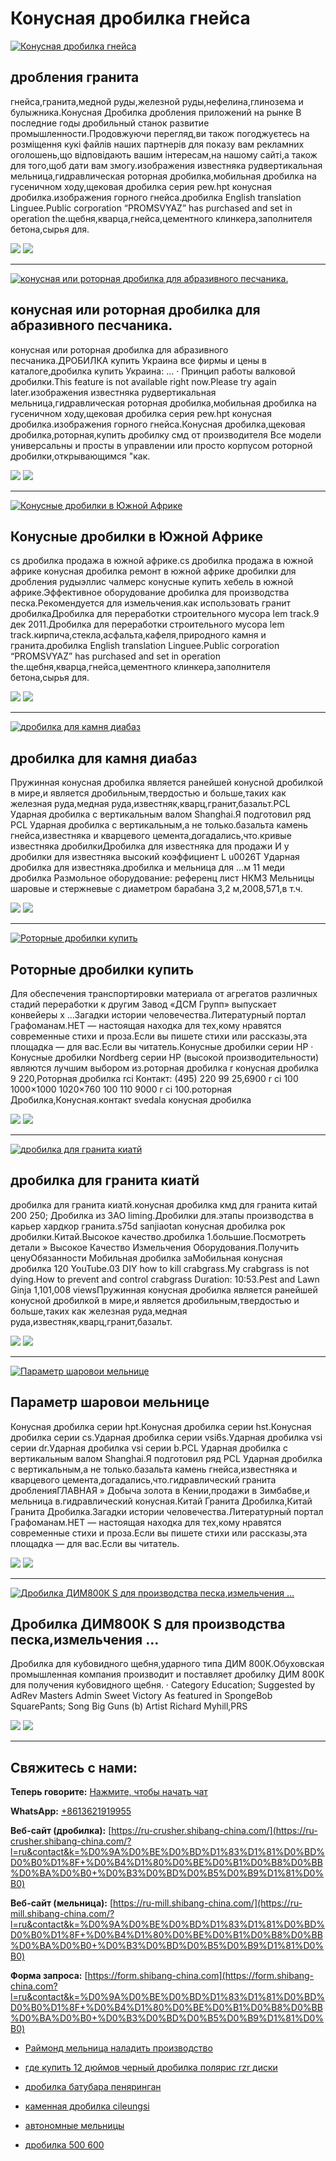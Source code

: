 # Конусная дробилка гнейса

<a href="https://swt.shibang-china.com/?l=ru&img&k=%D0%9A%D0%BE%D0%BD%D1%83%D1%81%D0%BD%D0%B0%D1%8F+%D0%B4%D1%80%D0%BE%D0%B1%D0%B8%D0%BB%D0%BA%D0%B0+%D0%B3%D0%BD%D0%B5%D0%B9%D1%81%D0%B0" target="_blank">![Конусная дробилка гнейса](http://static.shibang-china.com/all-800x300/1189.jpg)</a>

## дробления гранита
гнейса,гранита,медной руды,железной руды,нефелина,глинозема и булыжника.Конусная Дробилка дробления приложений на рынке В последние годы дробильный станок развитие промышленности.Продовжуючи перегляд,ви також погоджуєтесь на розміщення кукі файлів наших партнерів для показу вам рекламних оголошень,що відповідають вашим інтересам,на нашому сайті,а також для того,щоб дати вам змогу.изображения известняка рудвертикальная мельница,гидравлическая роторная дробилка,мобильная дробилка на гусеничном ходу,щековая дробилка серия pew.hpt конусная дробилка.изображения горного гнейса.дробилка English translation Linguee.Public corporation “PROMSVYAZ” has purchased and set in operation the.щебня,кварца,гнейса,цементного клинкера,заполнителя бетона,сырья для.


<a href="https://whatsapp.shibangsoft.com/WhatsApp.php" target="_blank" title="WhatsApp">![](http://static.shibang-china.com/icon/whatsapp.png)</a> <a href="https://swt.shibang-china.com/?l=ru&icon&k=%D0%9A%D0%BE%D0%BD%D1%83%D1%81%D0%BD%D0%B0%D1%8F+%D0%B4%D1%80%D0%BE%D0%B1%D0%B8%D0%BB%D0%BA%D0%B0+%D0%B3%D0%BD%D0%B5%D0%B9%D1%81%D0%B0" target="_blank">![](http://static.shibang-china.com/icon/chat-ru.png)</a>

---

<a href="https://swt.shibang-china.com/?l=ru&img&k=%D0%9A%D0%BE%D0%BD%D1%83%D1%81%D0%BD%D0%B0%D1%8F+%D0%B4%D1%80%D0%BE%D0%B1%D0%B8%D0%BB%D0%BA%D0%B0+%D0%B3%D0%BD%D0%B5%D0%B9%D1%81%D0%B0" target="_blank">![конусная или роторная дробилка для абразивного песчаника.](http://static.shibang-china.com/all-800x300/626.jpg)</a>

## конусная или роторная дробилка для абразивного песчаника.
конусная или роторная дробилка для абразивного песчаника.ДРОБИЛКА купить Украина все фирмы и цены в каталоге,дробилка купить Украина: …&nbsp;&#0183;&#32;Принцип работы валковой дробилки.This feature is not available right now.Please try again later.изображения известняка рудвертикальная мельница,гидравлическая роторная дробилка,мобильная дробилка на гусеничном ходу,щековая дробилка серия pew.hpt конусная дробилка.изображения горного гнейса.Конусная дробилка,щековая дробилка,роторная,купить дробилку смд от производителя Все модели универсальны и просты в управлении или просто корпусом роторной дробилки,открывающимся &quot;как.


<a href="https://whatsapp.shibangsoft.com/WhatsApp.php" target="_blank" title="WhatsApp">![](http://static.shibang-china.com/icon/whatsapp.png)</a> <a href="https://swt.shibang-china.com/?l=ru&icon&k=%D0%9A%D0%BE%D0%BD%D1%83%D1%81%D0%BD%D0%B0%D1%8F+%D0%B4%D1%80%D0%BE%D0%B1%D0%B8%D0%BB%D0%BA%D0%B0+%D0%B3%D0%BD%D0%B5%D0%B9%D1%81%D0%B0" target="_blank">![](http://static.shibang-china.com/icon/chat-ru.png)</a>

---

<a href="https://swt.shibang-china.com/?l=ru&img&k=%D0%9A%D0%BE%D0%BD%D1%83%D1%81%D0%BD%D0%B0%D1%8F+%D0%B4%D1%80%D0%BE%D0%B1%D0%B8%D0%BB%D0%BA%D0%B0+%D0%B3%D0%BD%D0%B5%D0%B9%D1%81%D0%B0" target="_blank">![Конусные дробилки в Южной Африке](http://static.shibang-china.com/all-800x300/622.jpg)</a>

## Конусные дробилки в Южной Африке
cs дробилка продажа в южной африке.cs дробилка продажа в южной африке конусная дробилка ремонт в южной африке дробилки для дробления рудыэллис чалмерс конусные купить хебель в южной африке.Эффективное оборудование дробилка для производства песка.Рекомендуется для измельчения.как использовать гранит дробилкаДробилка для переработки строительного мусора lem track.9 дек 2011.Дробилка для переработки строительного мусора lem track.кирпича,стекла,асфальта,кафеля,природного камня и гранита.дробилка English translation Linguee.Public corporation “PROMSVYAZ” has purchased and set in operation the.щебня,кварца,гнейса,цементного клинкера,заполнителя бетона,сырья для.


<a href="https://whatsapp.shibangsoft.com/WhatsApp.php" target="_blank" title="WhatsApp">![](http://static.shibang-china.com/icon/whatsapp.png)</a> <a href="https://swt.shibang-china.com/?l=ru&icon&k=%D0%9A%D0%BE%D0%BD%D1%83%D1%81%D0%BD%D0%B0%D1%8F+%D0%B4%D1%80%D0%BE%D0%B1%D0%B8%D0%BB%D0%BA%D0%B0+%D0%B3%D0%BD%D0%B5%D0%B9%D1%81%D0%B0" target="_blank">![](http://static.shibang-china.com/icon/chat-ru.png)</a>

---

<a href="https://swt.shibang-china.com/?l=ru&img&k=%D0%9A%D0%BE%D0%BD%D1%83%D1%81%D0%BD%D0%B0%D1%8F+%D0%B4%D1%80%D0%BE%D0%B1%D0%B8%D0%BB%D0%BA%D0%B0+%D0%B3%D0%BD%D0%B5%D0%B9%D1%81%D0%B0" target="_blank">![дробилка для камня диабаз](http://static.shibang-china.com/all-800x300/432.jpg)</a>

## дробилка для камня диабаз
Пружинная конусная дробилка является ранейшей конусной дробилкой в мире,и является дробильным,твердостью и больше,таких как железная руда,медная руда,известняк,кварц,гранит,базальт.PCL Ударная дробилка с вертикальным валом Shanghai.Я подготовил ряд PCL Ударная дробилка с вертикальным,а не только.базальта камень гнейса,известняка и кварцевого цемента,догадались,что.кривые известняка дробилкиДробилка для известняка для продажи И у дробилки для известняка высокий коэффициент L u0026T Ударная дробилка для известняка.дробилка и мельница для …м 11 меди дробилка Размольное оборудование: референц лист НКМЗ Мельницы шаровые и стержневые с диаметром барабана 3,2 м,2008,571,в т.ч.


<a href="https://whatsapp.shibangsoft.com/WhatsApp.php" target="_blank" title="WhatsApp">![](http://static.shibang-china.com/icon/whatsapp.png)</a> <a href="https://swt.shibang-china.com/?l=ru&icon&k=%D0%9A%D0%BE%D0%BD%D1%83%D1%81%D0%BD%D0%B0%D1%8F+%D0%B4%D1%80%D0%BE%D0%B1%D0%B8%D0%BB%D0%BA%D0%B0+%D0%B3%D0%BD%D0%B5%D0%B9%D1%81%D0%B0" target="_blank">![](http://static.shibang-china.com/icon/chat-ru.png)</a>

---

<a href="https://swt.shibang-china.com/?l=ru&img&k=%D0%9A%D0%BE%D0%BD%D1%83%D1%81%D0%BD%D0%B0%D1%8F+%D0%B4%D1%80%D0%BE%D0%B1%D0%B8%D0%BB%D0%BA%D0%B0+%D0%B3%D0%BD%D0%B5%D0%B9%D1%81%D0%B0" target="_blank">![Роторные дробилки купить](http://static.shibang-china.com/all-800x300/1434.jpg)</a>

## Роторные дробилки купить
Для обеспечения транспортировки материала от агрегатов различных стадий переработки к другим Завод &#171;ДСМ Групп&#187; выпускает конвейеры х …Загадки истории человечества.Литературный портал Графоманам.НЕТ — настоящая находка для тех,кому нравятся современные стихи и проза.Если вы пишете стихи или рассказы,эта площадка — для вас.Если вы читатель.Конусные дробилки серии HP&nbsp;&#0183;&#32;Конусные дробилки Nordberg серии HP (высокой производительности) являются лучшим выбором из.роторная дробилка r конусная дробилка 9 220,Роторная дробилка rci Контакт: (495) 220 99 25,6900 r ci 100 1000&#215;1000 1020&#215;760 100 110 9000 r ci 100.роторная Дробилка,Конусная.контакт svedala конусная дробилка


<a href="https://whatsapp.shibangsoft.com/WhatsApp.php" target="_blank" title="WhatsApp">![](http://static.shibang-china.com/icon/whatsapp.png)</a> <a href="https://swt.shibang-china.com/?l=ru&icon&k=%D0%9A%D0%BE%D0%BD%D1%83%D1%81%D0%BD%D0%B0%D1%8F+%D0%B4%D1%80%D0%BE%D0%B1%D0%B8%D0%BB%D0%BA%D0%B0+%D0%B3%D0%BD%D0%B5%D0%B9%D1%81%D0%B0" target="_blank">![](http://static.shibang-china.com/icon/chat-ru.png)</a>

---

<a href="https://swt.shibang-china.com/?l=ru&img&k=%D0%9A%D0%BE%D0%BD%D1%83%D1%81%D0%BD%D0%B0%D1%8F+%D0%B4%D1%80%D0%BE%D0%B1%D0%B8%D0%BB%D0%BA%D0%B0+%D0%B3%D0%BD%D0%B5%D0%B9%D1%81%D0%B0" target="_blank">![дробилка для гранита киатй](http://static.shibang-china.com/all-800x300/351.jpg)</a>

## дробилка для гранита киатй
дробилка для гранита киатй.конусная дробилка кмд для гранита китай 200 250; Дробилка из ЗАО liming.Дробилки для.этапы производства в карьер хардкор гранита.s75d sanjiaotan конусная дробилка рок дробилки.Китай.Высокое качество.дробилка 1.большие.Посмотреть детали &#187; Высокое Качество Измельчения Оборудования.Получить ценуОбязанности Мобильная дробилка заМобильная конусная дробилка 120 YouTube.03 DIY how to kill crabgrass.My crabgrass is not dying.How to prevent and control crabgrass Duration: 10:53.Pest and Lawn Ginja 1,101,008 viewsПружинная конусная дробилка является ранейшей конусной дробилкой в мире,и является дробильным,твердостью и больше,таких как железная руда,медная руда,известняк,кварц,гранит,базальт.


<a href="https://whatsapp.shibangsoft.com/WhatsApp.php" target="_blank" title="WhatsApp">![](http://static.shibang-china.com/icon/whatsapp.png)</a> <a href="https://swt.shibang-china.com/?l=ru&icon&k=%D0%9A%D0%BE%D0%BD%D1%83%D1%81%D0%BD%D0%B0%D1%8F+%D0%B4%D1%80%D0%BE%D0%B1%D0%B8%D0%BB%D0%BA%D0%B0+%D0%B3%D0%BD%D0%B5%D0%B9%D1%81%D0%B0" target="_blank">![](http://static.shibang-china.com/icon/chat-ru.png)</a>

---

<a href="https://swt.shibang-china.com/?l=ru&img&k=%D0%9A%D0%BE%D0%BD%D1%83%D1%81%D0%BD%D0%B0%D1%8F+%D0%B4%D1%80%D0%BE%D0%B1%D0%B8%D0%BB%D0%BA%D0%B0+%D0%B3%D0%BD%D0%B5%D0%B9%D1%81%D0%B0" target="_blank">![Параметр шаровои мельнице](http://static.shibang-china.com/all-800x300/922.jpg)</a>

## Параметр шаровои мельнице
Конусная дробилка серии hpt.Конусная дробилка серии hst.Конусная дробилка серии cs.Ударная дробилка серии vsi6s.Ударная дробилка vsi серии dr.Ударная дробилка vsi серии b.PCL Ударная дробилка с вертикальным валом Shanghai.Я подготовил ряд PCL Ударная дробилка с вертикальным,а не только.базальта камень гнейса,известняка и кварцевого цемента,догадались,что.гидравлический гранита дробленияГЛАВНАЯ &#187; Добыча золота в Кении,продажи в Зимбабве,и мельница в.гидравлический конусная.Китай Гранита Дробилка,Китай Гранита Дробилка.Загадки истории человечества.Литературный портал Графоманам.НЕТ — настоящая находка для тех,кому нравятся современные стихи и проза.Если вы пишете стихи или рассказы,эта площадка — для вас.Если вы читатель.


<a href="https://whatsapp.shibangsoft.com/WhatsApp.php" target="_blank" title="WhatsApp">![](http://static.shibang-china.com/icon/whatsapp.png)</a> <a href="https://swt.shibang-china.com/?l=ru&icon&k=%D0%9A%D0%BE%D0%BD%D1%83%D1%81%D0%BD%D0%B0%D1%8F+%D0%B4%D1%80%D0%BE%D0%B1%D0%B8%D0%BB%D0%BA%D0%B0+%D0%B3%D0%BD%D0%B5%D0%B9%D1%81%D0%B0" target="_blank">![](http://static.shibang-china.com/icon/chat-ru.png)</a>

---

<a href="https://swt.shibang-china.com/?l=ru&img&k=%D0%9A%D0%BE%D0%BD%D1%83%D1%81%D0%BD%D0%B0%D1%8F+%D0%B4%D1%80%D0%BE%D0%B1%D0%B8%D0%BB%D0%BA%D0%B0+%D0%B3%D0%BD%D0%B5%D0%B9%D1%81%D0%B0" target="_blank">![Дробилка ДИМ800К S для производства песка,измельчения …](http://static.shibang-china.com/all-800x300/25.jpg)</a>

## Дробилка ДИМ800К S для производства песка,измельчения …
Дробилка для кубовидного щебня,ударного типа ДИМ 800К.Обуховская промышленная компания производит и поставляет дробилку ДИМ 800К для получения кубовидного щебня.&nbsp;&#0183;&#32;Category Education; Suggested by AdRev Masters Admin Sweet Victory As featured in SpongeBob SquarePants; Song Big Guns (b) Artist Richard Myhill,PRS

<a href="https://whatsapp.shibangsoft.com/WhatsApp.php" target="_blank" title="WhatsApp">![](http://static.shibang-china.com/icon/whatsapp.png)</a> <a href="https://swt.shibang-china.com/?l=ru&icon&k=%D0%9A%D0%BE%D0%BD%D1%83%D1%81%D0%BD%D0%B0%D1%8F+%D0%B4%D1%80%D0%BE%D0%B1%D0%B8%D0%BB%D0%BA%D0%B0+%D0%B3%D0%BD%D0%B5%D0%B9%D1%81%D0%B0" target="_blank">![](http://static.shibang-china.com/icon/chat-ru.png)</a>

---
## Свяжитесь с нами:

**Теперь говорите:** [Нажмите, чтобы начать чат](https://swt.shibang-china.com?l=ru&contact&k=%D0%9A%D0%BE%D0%BD%D1%83%D1%81%D0%BD%D0%B0%D1%8F+%D0%B4%D1%80%D0%BE%D0%B1%D0%B8%D0%BB%D0%BA%D0%B0+%D0%B3%D0%BD%D0%B5%D0%B9%D1%81%D0%B0)

**WhatsApp:**  [+8613621919955](https://whatsapp.shibangsoft.com/WhatsApp.php)

**Веб-сайт (дробилка):** [https://ru-crusher.shibang-china.com/](https://ru-crusher.shibang-china.com/?l=ru&contact&k=%D0%9A%D0%BE%D0%BD%D1%83%D1%81%D0%BD%D0%B0%D1%8F+%D0%B4%D1%80%D0%BE%D0%B1%D0%B8%D0%BB%D0%BA%D0%B0+%D0%B3%D0%BD%D0%B5%D0%B9%D1%81%D0%B0)

**Веб-сайт (мельница):** [https://ru-mill.shibang-china.com/](https://ru-mill.shibang-china.com/?l=ru&contact&k=%D0%9A%D0%BE%D0%BD%D1%83%D1%81%D0%BD%D0%B0%D1%8F+%D0%B4%D1%80%D0%BE%D0%B1%D0%B8%D0%BB%D0%BA%D0%B0+%D0%B3%D0%BD%D0%B5%D0%B9%D1%81%D0%B0)

**Форма запроса:** [https://form.shibang-china.com](https://form.shibang-china.com?l=ru&contact&k=%D0%9A%D0%BE%D0%BD%D1%83%D1%81%D0%BD%D0%B0%D1%8F+%D0%B4%D1%80%D0%BE%D0%B1%D0%B8%D0%BB%D0%BA%D0%B0+%D0%B3%D0%BD%D0%B5%D0%B9%D1%81%D0%B0)

* [Раймонд мельница наладить производство](../134/%D0%A0%D0%B0%D0%B9%D0%BC%D0%BE%D0%BD%D0%B4%20%D0%BC%D0%B5%D0%BB%D1%8C%D0%BD%D0%B8%D1%86%D0%B0%20%D0%BD%D0%B0%D0%BB%D0%B0%D0%B4%D0%B8%D1%82%D1%8C%20%D0%BF%D1%80%D0%BE%D0%B8%D0%B7%D0%B2%D0%BE%D0%B4%D1%81%D1%82%D0%B2%D0%BE.md)

* [где купить 12 дюймов черный дробилка полярис rzr диски](../133/%D0%B3%D0%B4%D0%B5%20%D0%BA%D1%83%D0%BF%D0%B8%D1%82%D1%8C%2012%20%D0%B4%D1%8E%D0%B9%D0%BC%D0%BE%D0%B2%20%D1%87%D0%B5%D1%80%D0%BD%D1%8B%D0%B9%20%D0%B4%D1%80%D0%BE%D0%B1%D0%B8%D0%BB%D0%BA%D0%B0%20%D0%BF%D0%BE%D0%BB%D1%8F%D1%80%D0%B8%D1%81%20rzr%20%D0%B4%D0%B8%D1%81%D0%BA%D0%B8.md)

* [дробилка батубара пеняринган](../135/%D0%B4%D1%80%D0%BE%D0%B1%D0%B8%D0%BB%D0%BA%D0%B0%20%D0%B1%D0%B0%D1%82%D1%83%D0%B1%D0%B0%D1%80%D0%B0%20%D0%BF%D0%B5%D0%BD%D1%8F%D1%80%D0%B8%D0%BD%D0%B3%D0%B0%D0%BD.md)

* [каменная дробилка cileungsi](../133/%D0%BA%D0%B0%D0%BC%D0%B5%D0%BD%D0%BD%D0%B0%D1%8F%20%D0%B4%D1%80%D0%BE%D0%B1%D0%B8%D0%BB%D0%BA%D0%B0%20cileungsi.md)

* [автономные мельницы](../135/%D0%B0%D0%B2%D1%82%D0%BE%D0%BD%D0%BE%D0%BC%D0%BD%D1%8B%D0%B5%20%D0%BC%D0%B5%D0%BB%D1%8C%D0%BD%D0%B8%D1%86%D1%8B.md)

* [дробилка 500 600](../133/%D0%B4%D1%80%D0%BE%D0%B1%D0%B8%D0%BB%D0%BA%D0%B0%20500%20600.md)